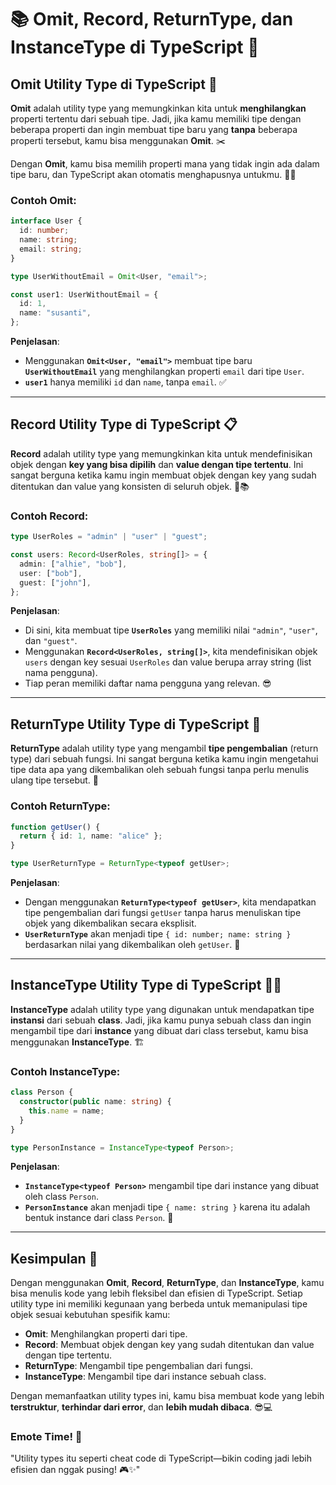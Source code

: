 # 📚 **Omit, Record, ReturnType, dan InstanceType di TypeScript** 🎉

## **Omit Utility Type di TypeScript** 🤔

**Omit** adalah utility type yang memungkinkan kita untuk **menghilangkan** properti tertentu dari sebuah tipe. Jadi, jika kamu memiliki tipe dengan beberapa properti dan ingin membuat tipe baru yang **tanpa** beberapa properti tersebut, kamu bisa menggunakan **Omit**. ✂️

Dengan **Omit**, kamu bisa memilih properti mana yang tidak ingin ada dalam tipe baru, dan TypeScript akan otomatis menghapusnya untukmu. 🧹✨

### **Contoh Omit:**

```typescript
interface User {
  id: number;
  name: string;
  email: string;
}

type UserWithoutEmail = Omit<User, "email">;

const user1: UserWithoutEmail = {
  id: 1,
  name: "susanti",
};
```

**Penjelasan**:

- Menggunakan **`Omit<User, "email">`** membuat tipe baru **`UserWithoutEmail`** yang menghilangkan properti `email` dari tipe `User`.
- **`user1`** hanya memiliki `id` dan `name`, tanpa `email`. ✅

---

## **Record Utility Type di TypeScript** 📋

**Record** adalah utility type yang memungkinkan kita untuk mendefinisikan objek dengan **key yang bisa dipilih** dan **value dengan tipe tertentu**. Ini sangat berguna ketika kamu ingin membuat objek dengan key yang sudah ditentukan dan value yang konsisten di seluruh objek. 🔑📚

### **Contoh Record:**

```typescript
type UserRoles = "admin" | "user" | "guest";

const users: Record<UserRoles, string[]> = {
  admin: ["alhie", "bob"],
  user: ["bob"],
  guest: ["john"],
};
```

**Penjelasan**:

- Di sini, kita membuat tipe **`UserRoles`** yang memiliki nilai `"admin"`, `"user"`, dan `"guest"`.
- Menggunakan **`Record<UserRoles, string[]>`**, kita mendefinisikan objek `users` dengan key sesuai `UserRoles` dan value berupa array string (list nama pengguna).
- Tiap peran memiliki daftar nama pengguna yang relevan. 😎

---

## **ReturnType Utility Type di TypeScript** 🧐

**ReturnType** adalah utility type yang mengambil **tipe pengembalian** (return type) dari sebuah fungsi. Ini sangat berguna ketika kamu ingin mengetahui tipe data apa yang dikembalikan oleh sebuah fungsi tanpa perlu menulis ulang tipe tersebut. 🔄

### **Contoh ReturnType:**

```typescript
function getUser() {
  return { id: 1, name: "alice" };
}

type UserReturnType = ReturnType<typeof getUser>;
```

**Penjelasan**:

- Dengan menggunakan **`ReturnType<typeof getUser>`**, kita mendapatkan tipe pengembalian dari fungsi `getUser` tanpa harus menuliskan tipe objek yang dikembalikan secara eksplisit.
- **`UserReturnType`** akan menjadi tipe `{ id: number; name: string }` berdasarkan nilai yang dikembalikan oleh `getUser`. 🤖

---

## **InstanceType Utility Type di TypeScript** 👨‍💻

**InstanceType** adalah utility type yang digunakan untuk mendapatkan tipe **instansi** dari sebuah **class**. Jadi, jika kamu punya sebuah class dan ingin mengambil tipe dari **instance** yang dibuat dari class tersebut, kamu bisa menggunakan **InstanceType**. 🏗️

### **Contoh InstanceType:**

```typescript
class Person {
  constructor(public name: string) {
    this.name = name;
  }
}

type PersonInstance = InstanceType<typeof Person>;
```

**Penjelasan**:

- **`InstanceType<typeof Person>`** mengambil tipe dari instance yang dibuat oleh class `Person`.
- **`PersonInstance`** akan menjadi tipe `{ name: string }` karena itu adalah bentuk instance dari class `Person`. 💼

---

## **Kesimpulan** 🏁

Dengan menggunakan **Omit**, **Record**, **ReturnType**, dan **InstanceType**, kamu bisa menulis kode yang lebih fleksibel dan efisien di TypeScript. Setiap utility type ini memiliki kegunaan yang berbeda untuk memanipulasi tipe objek sesuai kebutuhan spesifik kamu:

- **Omit**: Menghilangkan properti dari tipe.
- **Record**: Membuat objek dengan key yang sudah ditentukan dan value dengan tipe tertentu.
- **ReturnType**: Mengambil tipe pengembalian dari fungsi.
- **InstanceType**: Mengambil tipe dari instance sebuah class.

Dengan memanfaatkan utility types ini, kamu bisa membuat kode yang lebih **terstruktur**, **terhindar dari error**, dan **lebih mudah dibaca**. 😎💻

### **Emote Time!** 🌟

"Utility types itu seperti cheat code di TypeScript—bikin coding jadi lebih efisien dan nggak pusing! 🎮✨"
